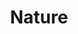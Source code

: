 ---
title: Nature
category: '#3d'
link: https://www.behance.net/gallery/220679589/Forest
order: 4
main: true
size: normal
contrast: false
image: /img/forest.webp
---